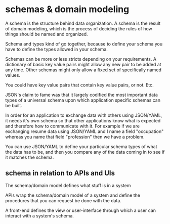 # schemas & domain modeling

A schema is the structure behind data organization. A schema is the result of domain modeling, which is the process of deciding the rules of how things should be named and organized. 

Schema and types kind of go together, because to define your schema you have to define the types allowed in your schema. 

Schemas can be more or less stricts depending on your requirements. A dictionary of basic key value pairs might allow any new pair to be added at any time. Other schemas might only allow a fixed set of specifically named values. 

You could have key value pairs that contain key value pairs, or not. Etc.

JSON's claim to fame was that it largely codified the most important data types of a universal schema upon which application specific schemas can be built. 

In order for an application to exchange data with others using JSON/YAML, it needs it's own schema so that other applications know what is expected and therefore how to communicate with it. For example if we are exchanging resume data using JSON/YAML and I name a field "occupation" whereas you name that field "profession" then we have a problem. 

You can use JSON/YAML to define your particular schema types of what the data has to be, and then you compare any of the data coming in to see if it matches the schema. 


## schema in relation to APIs and UIs
The schema/domain model defines what stuff is in a system

APIs wrap the schema/domain model of a system and define the procedures that you can request be done with the data. 

A front-end defines the view or user-interface through which a user can interact with a system's schema.  

